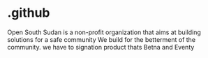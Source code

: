 # .github
Open South Sudan is a non-profit organization that aims at building solutions for a safe community 
We build for the betterment of the community.
we have to signation product thats Betna and Eventy 
